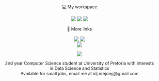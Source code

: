 <p align='center'>
  💻 My workspace<br/><br/>
  <img src="https://img.shields.io/badge/mac%20os-000000?style=for-the-badge&logo=apple&logoColor=white" />
  <img src="https://img.shields.io/badge/apple%20silicon-333333?style=for-the-badge&logo=apple&logoColor=white" />
  <img src="https://img.shields.io/badge/RAM-16GB-%230071C5.svg?&style=for-the-badge&logoColor=white" />
</p>

<p align='center'>
    🔗 More links<br/><br/>
    <a href="https://www.linkedin.com/in/iwandejong/">
    <img src="https://img.shields.io/badge/LinkedIn-0077B5?style=for-the-badge&logo=linkedin&logoColor=white" />
    </a>
      <img src="https://img.shields.io/badge/WakaTime-000000?style=for-the-badge&logo=WakaTime&logoColor=white"/><br>
      <a href="https://wakatime.com/@47623a7b-3423-456c-8fc6-cbf861f9eb2d"><img src="https://wakatime.com/badge/user/47623a7b-3423-456c-8fc6-cbf861f9eb2d.svg"/></a>
</p>

<p align='center'>
  <a href="#"><img src="https://github-readme-stats.vercel.app/api?username=iwandejong"></a>
</p>

<p align='center'>
  2nd year Computer Science student at University of Pretoria with interests in Data Science and Statistics<br>
  Available for small jobs, email me at idj.idejong@gmail.com
</p>

